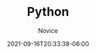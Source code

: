 ---
title: "Python"
date: 2021-09-16T20:33:38-06:00
subtitle: "Novice"
level: 40
draft: false
weight: 8
---